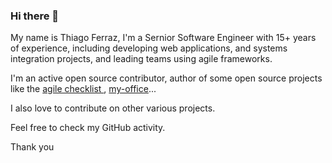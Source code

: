 ### Hi there 👋

My name is Thiago Ferraz, I'm a Sernior Software Engineer with 15+ years of experience, including developing web applications, and systems integration projects, and leading teams using agile frameworks.

I'm an active open source contributor, author of some open source projects like the [agile checklist ](https://github.com/thiagoferrax/agile-checklist), [my-office](https://github.com/thiagoferrax/my-office)...

I also love to contribute on other various projects. 

Feel free to check my GitHub activity.

Thank you

<!--
**thiagoferrax/thiagoferrax** is a ✨ _special_ ✨ repository because its `README.md` (this file) appears on your GitHub profile.

Here are some ideas to get you started:

- 🔭 I’m currently working on ...
- 🌱 I’m currently learning ...
- 👯 I’m looking to collaborate on ...
- 🤔 I’m looking for help with ...
- 💬 Ask me about ...
- 📫 How to reach me: ...
- 😄 Pronouns: ...
- ⚡ Fun fact: ...
-->
